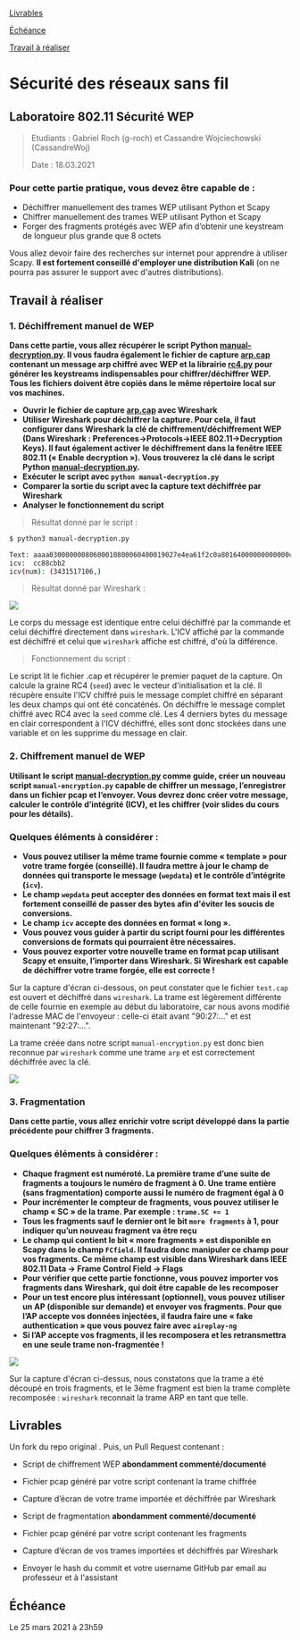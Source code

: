 [Livrables](#livrables)

[Échéance](#échéance)

[Travail à réaliser](#travail-à-réaliser)

# Sécurité des réseaux sans fil

## Laboratoire 802.11 Sécurité WEP

> Etudiants : Gabriel Roch (g-roch) et Cassandre Wojciechowski (CassandreWoj)
>
> Date : 18.03.2021

### Pour cette partie pratique, vous devez être capable de :

* Déchiffrer manuellement des trames WEP utilisant Python et Scapy
* Chiffrer manuellement des trames WEP utilisant Python et Scapy
* Forger des fragments protégés avec WEP afin d’obtenir une keystream de longueur plus grande que 8 octets


Vous allez devoir faire des recherches sur internet pour apprendre à utiliser Scapy. __Il est fortement conseillé d'employer une distribution Kali__ (on ne pourra pas assurer le support avec d'autres distributions). 


## Travail à réaliser

### 1. Déchiffrement manuel de WEP

**Dans cette partie, vous allez récupérer le script Python [manual-decryption.py](files/manual-decryption.py). Il vous faudra également le fichier de capture [arp.cap](files/arp.cap) contenant un message arp chiffré avec WEP et la librairie [rc4.py](files/rc4.py) pour générer les keystreams indispensables pour chiffrer/déchiffrer WEP. Tous les fichiers doivent être copiés dans le même répertoire local sur vos machines.**

- **Ouvrir le fichier de capture [arp.cap](files/arp.cap) avec Wireshark**
- **Utiliser Wireshark pour déchiffrer la capture. Pour cela, il faut configurer dans Wireshark la clé de chiffrement/déchiffrement WEP (Dans Wireshark : Preferences&rarr;Protocols&rarr;IEEE 802.11&rarr;Decryption Keys). Il faut également activer le déchiffrement dans la fenêtre IEEE 802.11 (« Enable decryption »). Vous trouverez la clé dans le script Python [manual-decryption.py](files/manual-decryption.py).**
- **Exécuter le script avec `python manual-decryption.py`**
- **Comparer la sortie du script avec la capture text déchiffrée par Wireshark**
- **Analyser le fonctionnement du script**

> Résultat donné par le script : 

```bash
$ python3 manual-decryption.py 

Text: aaaa03000000080600010800060400019027e4ea61f2c0a80164000000000000c0a801c8
icv:  cc88cbb2
icv(num): (3431517106,)
```

> Résultat donné par Wireshark : 

![](images/SWI_ex1_right.png)

Le corps du message est identique entre celui déchiffré par la commande et celui déchiffré directement dans `wireshark`. L'ICV affiché par la commande est déchiffré et celui que `wireshark` affiche est chiffré, d'où la différence. 

> Fonctionnement du script : 

Le script lit le fichier .cap et récupérer le premier paquet de la capture. On calcule la graine RC4 (`seed`) avec le vecteur d'initialisation et la clé. Il récupère ensuite l'ICV chiffré puis le message complet chiffré en séparant les deux champs qui ont été concaténés. 
On déchiffre le message complet chiffré avec RC4 avec la `seed` comme clé. Les 4 derniers bytes du message en clair correspondent à l'ICV déchiffré, elles sont donc stockées dans une variable et on les supprime du message en clair. 

### 2. Chiffrement manuel de WEP

**Utilisant le script [manual-decryption.py](files/manual-decryption.py) comme guide, créer un nouveau script `manual-encryption.py` capable de chiffrer un message, l’enregistrer dans un fichier pcap et l’envoyer.
Vous devrez donc créer votre message, calculer le contrôle d’intégrité (ICV), et les chiffrer (voir slides du cours pour les détails).**


### Quelques éléments à considérer :

- **Vous pouvez utiliser la même trame fournie comme « template » pour votre trame forgée (conseillé). Il faudra mettre à jour le champ de données qui transporte le message (`wepdata`) et le contrôle d’intégrite (`icv`).**
- **Le champ `wepdata` peut accepter des données en format text mais il est fortement conseillé de passer des bytes afin d'éviter les soucis de conversions.**
- **Le champ `icv` accepte des données en format « long ».**
- **Vous pouvez vous guider à partir du script fourni pour les différentes conversions de formats qui pourraient être nécessaires.**
- **Vous pouvez exporter votre nouvelle trame en format pcap utilisant Scapy et ensuite, l’importer dans Wireshark. Si Wireshark est capable de déchiffrer votre trame forgée, elle est correcte !**

Sur la capture d'écran ci-dessous, on peut constater que le fichier `test.cap` est ouvert et déchiffré dans `wireshark`. La trame est légèrement différente de celle fournie en exemple au début du laboratoire, car nous avons modifié l'adresse MAC de l'envoyeur : celle-ci était avant "90:27:..." et est maintenant "92:27:...".

La trame créée dans notre script `manual-encryption.py` est donc bien reconnue par `wireshark` comme une trame `arp` et est correctement déchiffrée avec la clé. 

![](images/SWI_ex2.png)


### 3. Fragmentation

**Dans cette partie, vous allez enrichir votre script développé dans la partie précédente pour chiffrer 3 fragments.**

### Quelques éléments à considérer :

- **Chaque fragment est numéroté. La première trame d’une suite de fragments a toujours le numéro de fragment à 0. Une trame entière (sans fragmentation) comporte aussi le numéro de fragment égal à 0**
- **Pour incrémenter le compteur de fragments, vous pouvez utiliser le champ « SC » de la trame. Par exemple : `trame.SC += 1`**
- **Tous les fragments sauf le dernier ont le bit `more fragments` à 1, pour indiquer qu’un nouveau fragment va être reçu**
- **Le champ qui contient le bit « more fragments » est disponible en Scapy dans le champ `FCfield`. Il faudra donc manipuler ce champ pour vos fragments. Ce même champ est visible dans Wireshark dans IEEE 802.11 Data &rarr; Frame Control Field &rarr; Flags**
- **Pour vérifier que cette partie fonctionne, vous pouvez importer vos fragments dans Wireshark, qui doit être capable de les recomposer**
- **Pour un test encore plus intéressant (optionnel), vous pouvez utiliser un AP (disponible sur demande) et envoyer vos fragments. Pour que l’AP accepte vos données injectées, il faudra faire une « fake authentication » que vous pouvez faire avec `aireplay-ng`**
- **Si l’AP accepte vos fragments, il les recomposera et les retransmettra en une seule trame non-fragmentée !**

![](images/SWI_ex3.png)

Sur la capture d'écran ci-dessus, nous constatons que la trame a été découpé en trois fragments, et le 3ème fragment est bien la trame complète recomposée : `wireshark` reconnait la trame ARP en tant que telle. 

## Livrables

Un fork du repo original . Puis, un Pull Request contenant :

-	Script de chiffrement WEP **abondamment commenté/documenté**
  - Fichier pcap généré par votre script contenant la trame chiffrée
  - Capture d’écran de votre trame importée et déchiffrée par Wireshark
-	Script de fragmentation **abondamment commenté/documenté**
  - Fichier pcap généré par votre script contenant les fragments
  - Capture d’écran de vos trames importées et déchiffrés par Wireshark 

-	Envoyer le hash du commit et votre username GitHub par email au professeur et à l'assistant


## Échéance

Le 25 mars 2021 à 23h59
